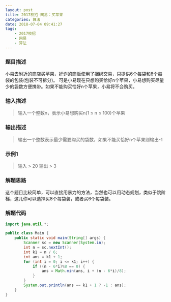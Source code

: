 ```yaml
---
layout: post
title: 2017校招-网易：买苹果
categories: 算法
date: 2018-07-04 09:41:27
tags:
    - 2017校招
    - 网易
    - 算法
---
```

### 题目描述
小易去附近的商店买苹果，奸诈的商贩使用了捆绑交易，只提供6个每袋和8个每袋的包装(包装不可拆分)。 可是小易现在只想购买恰好n个苹果，小易想购买尽量少的袋数方便携带。如果不能购买恰好n个苹果，小易将不会购买。
### 输入描述
> 输入一个整数n，表示小易想购买n(1 ≤ n ≤ 100)个苹果

<!-- more -->

### 输出描述
> 输出一个整数表示最少需要购买的袋数，如果不能买恰好n个苹果则输出-1

### 示例1
> 输入
    > 20
> 输出
    > 3

### 解题思路
这个题目比较简单，可以直接用暴力的方法，当然也可以用动态规划，类似于跳阶梯，这儿你可以选择买8个每袋装，或者买6个每袋装。

### 解题代码
```Java
import java.util.*;

public class Main {
    public static void main(String[] args) {
        Scanner sc = new Scanner(System.in);
        int n = sc.nextInt();
        int k1 = n / 6;
        int ans = k1 + 1;
        for (int i = 0; i <= k1; i++) {
            if ((n - 6*i)%8 == 0) {
                ans = Math.min(ans, i + (n - 6*i)/8);
            }
        }
        System.out.println(ans == k1 + 1 ? -1 : ans);
    }
}
```
